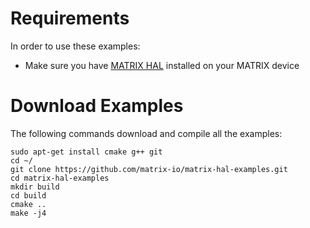 # Requirements
In order to use these examples:
- Make sure you have 
[MATRIX HAL](https://matrix-io.github.io/matrix-documentation/matrix-hal/overview/) installed on your MATRIX device

# Download Examples
The following commands download and compile all the examples:

```language-cpp
sudo apt-get install cmake g++ git
cd ~/
git clone https://github.com/matrix-io/matrix-hal-examples.git
cd matrix-hal-examples
mkdir build
cd build
cmake ..
make -j4
```

